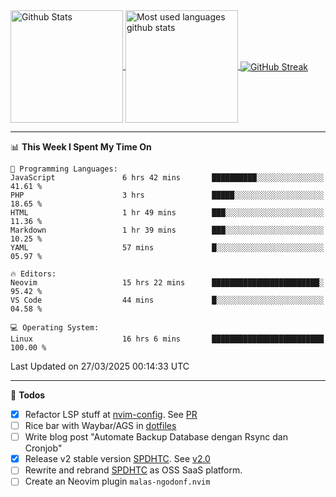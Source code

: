 <a href="https://github.com/anuraghazra/github-readme-stats">
  <img 
        height=180
        align="center" 
        src="https://github-readme-stats.vercel.app/api?username=rizkyilhampra&rank_icon=github&show_icons=true&theme=catppuccin_mocha&hide_border=true&include_all_commits=true&count_private=true&card_width=270" 
        alt="Github Stats" 
    />
</a>
<a href="https://github.com/anuraghazra/github-readme-stats">
  <img 
        height=180
        align="center" 
        src="https://github-readme-stats.vercel.app/api/top-langs/?username=rizkyilhampra&layout=compact&theme=catppuccin_mocha&hide_border=true&langs_count=8" 
        alt="Most used languages github stats" 
    />
</a>
<a href="https://git.io/streak-stats"><img src="https://streak-stats.demolab.com?user=rizkyilhampra&theme=catppuccin-mocha&hide_border=true" align="center" alt="GitHub Streak" /></a>

---

<!--START_SECTION:waka-->
📊 **This Week I Spent My Time On** 

```text
💬 Programming Languages: 
JavaScript               6 hrs 42 mins       ██████████░░░░░░░░░░░░░░░   41.61 % 
PHP                      3 hrs               █████░░░░░░░░░░░░░░░░░░░░   18.65 % 
HTML                     1 hr 49 mins        ███░░░░░░░░░░░░░░░░░░░░░░   11.36 % 
Markdown                 1 hr 39 mins        ███░░░░░░░░░░░░░░░░░░░░░░   10.25 % 
YAML                     57 mins             █░░░░░░░░░░░░░░░░░░░░░░░░   05.97 % 

🔥 Editors: 
Neovim                   15 hrs 22 mins      ████████████████████████░   95.42 % 
VS Code                  44 mins             █░░░░░░░░░░░░░░░░░░░░░░░░   04.58 % 

💻 Operating System: 
Linux                    16 hrs 6 mins       █████████████████████████   100.00 % 
```


 Last Updated on 27/03/2025 00:14:33 UTC
<!--END_SECTION:waka-->

---

📒 **Todos**
<br>
- [x] Refactor LSP stuff at [nvim-config](https://github.com/rizkyilhampra/nvim-config). See [PR](https://github.com/rizkyilhampra/nvim-config/pull/9)
- [ ] Rice bar with Waybar/AGS in [dotfiles](https://github.com/rizkyilhampra/dotfiles)
- [ ] Write blog post "Automate Backup Database dengan Rsync dan Cronjob"
- [x] Release v2 stable version [SPDHTC](https://github.com/rizkyilhampra/spdhtc). See [v2.0](https://github.com/rizkyilhampra/spdhtc/releases/tag/v2.0)
- [ ] Rewrite and rebrand [SPDHTC](https://github.com/rizkyilhampra/spdhtc) as OSS SaaS platform.
- [ ] Create an Neovim plugin `malas-ngodonf.nvim`
